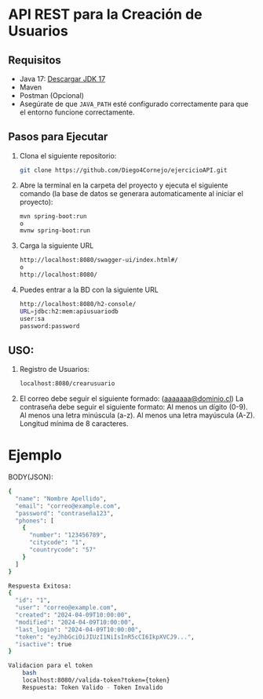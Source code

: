 # API REST para la Creación de Usuarios

## Requisitos

- Java 17: [Descargar JDK 17](https://jdk.java.net/archive/)
- Maven
- Postman (Opcional)
- Asegúrate de que `JAVA_PATH` esté configurado correctamente para que el entorno funcione correctamente.

## Pasos para Ejecutar

1. Clona el siguiente repositorio:

   ```bash
   git clone https://github.com/Diego4Cornejo/ejercicioAPI.git

2. Abre la terminal en la carpeta del proyecto y ejecuta el siguiente comando (la base de datos se generara automaticamente al iniciar el proyecto):
  
    ```bash
    mvn spring-boot:run
    o
    mvnw spring-boot:run


3. Carga la siguiente URL
    ```bash 
    http://localhost:8080/swagger-ui/index.html#/
    o
    http://localhost:8080/

4.  Puedes entrar a la BD con la siguiente URL 
    ```bash 
    http://localhost:8080/h2-console/
    URL=jdbc:h2:mem:apiusuariodb
    user:sa
    password:password

## USO:

1. Registro de Usuarios:
    ```bash 
    localhost:8080/crearusuario

2. El correo debe seguir el siguiente formado: 
(aaaaaaa@dominio.cl)
La contraseña debe seguir el siguiente formato: 
Al menos un dígito (0-9).
Al menos una letra minúscula (a-z).
Al menos una letra mayúscula (A-Z).
Longitud mínima de 8 caracteres.

# Ejemplo

BODY(JSON):
```bash 
{
  "name": "Nombre Apellido",
  "email": "correo@example.com",
  "password": "contraseña123",
  "phones": [
    {
      "number": "123456789",
      "citycode": "1",
      "countrycode": "57"
    }
  ]
}

Respuesta Exitosa: 
{
  "id": "1",
  "user": "correo@example.com",
  "created": "2024-04-09T10:00:00",
  "modified": "2024-04-09T10:00:00",
  "last_login": "2024-04-09T10:00:00",
  "token": "eyJhbGciOiJIUzI1NiIsInR5cCI6IkpXVCJ9...",
  "isactive": true
}

Validacion para el token 
    bash 
    localhost:8080//valida-token?token={token}
    Respuesta: Token Valido - Token Invalido
